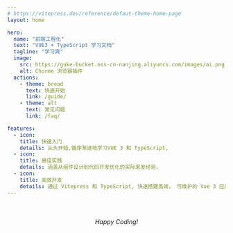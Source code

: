 ```yaml
---
# https://vitepress.dev/reference/defaut-theme-home-page
layout: home

hero:
  name: "前端工程化"
  text: "VUE3 + TypeScript 学习文档"
  tagline: "学习爽"
  image:
    src: https://guke-bucket.oss-cn-nanjing.aliyuncs.com/images/ai.png
    alt: Chorme 浏览器插件
  actions:
    - theme: bread
      text: 快速开始
      link: /guide/
    - theme: alt
      text: 常见问题
      link: /faq/

features:
  - icon:
    title: 快速入门
    details: 从头开始,循序渐进地学习VUE 3 和 TypeScript,
  - icon:
    title: 最佳实践
    details: 涵盖从组件设计到代码开发优化的实际来发经验，
  - icon:
    title: 高效开发
    details: 通过 Vitepress 和 TypeScript, 快速搭建高效， 可维护的 Vue 3 应用，
---
```


<div style="text-align: center; margin-top: 50px;">
 <em> Happy Coding! </em>
</div>

